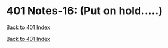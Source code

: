 # 401 Notes-16: (Put on hold.....) 
[Back to 401 Index](401-index.md)<br>


<!-- notes here -->


[Back to 401 Index](401-index.md)